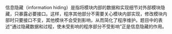 信息隐藏（information hiding）是指将模块内部的数据和实现细节对外部模块隐藏，只暴露必要接口。这样，程序其他部分不需要关心模块内部实现，修改模块内部时只要接口不变，其他模块不会受到影响，从而简化了程序维护。题目中的表述“通过隐藏数据和过程，使未受影响的程序部分不受影响”正是信息隐藏的作用。
